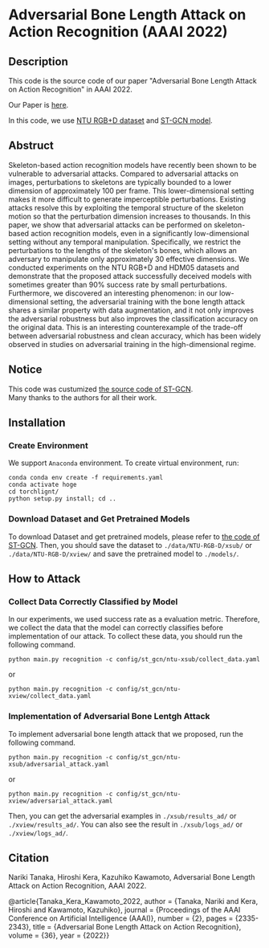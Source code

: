 # Adversarial Bone Length Attack on Action Recognition (AAAI 2022)

## Description
This code is the source code of our paper "Adversarial Bone Length Attack on Action Recognition" in AAAI 2022.

Our Paper is [here](https://arxiv.org/abs/2109.05830).

In this code, we use [NTU RGB+D dataset](https://arxiv.org/pdf/1604.02808.pdf) and [ST-GCN model](https://arxiv.org/abs/1801.07455).

## Abstruct
Skeleton-based action recognition models have recently been shown to be vulnerable to adversarial attacks. Compared to adversarial attacks on images, perturbations to skeletons are typically bounded to a lower dimension of approximately 100 per frame. This lower-dimensional setting makes it more difficult to generate imperceptible perturbations. Existing attacks resolve this by exploiting the temporal structure of the skeleton motion so that the perturbation dimension increases to thousands. In this paper, we show that adversarial attacks can be performed on skeleton-based action recognition models, even in a significantly low-dimensional setting without any temporal manipulation. Specifically, we restrict the perturbations to the lengths of the skeleton's bones, which allows an adversary to manipulate only approximately 30 effective dimensions. We conducted experiments on the NTU RGB+D and HDM05 datasets and demonstrate that the proposed attack successfully deceived models with sometimes greater than 90% success rate by small perturbations. Furthermore, we discovered an interesting phenomenon: in our low-dimensional setting, the adversarial training with the bone length attack shares a similar property with data augmentation, and it not only improves the adversarial robustness but also improves the classification accuracy on the original data. This is an interesting counterexample of the trade-off between adversarial robustness and clean accuracy, which has been widely observed in studies on adversarial training in the high-dimensional regime.

## Notice
This code was custumized [the source code of ST-GCN](https://github.com/yysijie/st-gcn).  
Many thanks to the authors for all their work.

## Installation
### Create Environment
We support `Anaconda` environment. To create virtual environment, run:
```
conda conda env create -f requirements.yaml
conda activate hoge
cd torchlignt/
python setup.py install; cd ..
```
### Download Dataset and Get Pretrained Models
To download Dataset and get pretrained models, please refer to [the code of ST-GCN](https://github.com/yysijie/st-gcn).
Then, you should save the dataset to `./data/NTU-RGB-D/xsub/` or `./data/NTU-RGB-D/xview/` and save the pretrained model to `./models/`.

## How to Attack
### Collect Data Correctly Classified by Model
In our experiments, we used success rate as a evaluation metric.
Therefore, we collect the data that the model can correctly classifies before implementation of our attack.
To collect these data, you should run the following command.
```
python main.py recognition -c config/st_gcn/ntu-xsub/collect_data.yaml
```
or 
```
python main.py recognition -c config/st_gcn/ntu-xview/collect_data.yaml
```
### Implementation of Adversarial Bone Lentgh Attack
To implement adversarial bone length attack that we proposed, run the following command.
```
python main.py recognition -c config/st_gcn/ntu-xsub/adversarial_attack.yaml
```
or
```
python main.py recognition -c config/st_gcn/ntu-xview/adversarial_attack.yaml
```
Then, you can get the adversarial examples in `./xsub/results_ad/` or `./xview/results_ad/`.
You can also see the result in `./xsub/logs_ad/` or `./xview/logs_ad/`.

## Citation
Nariki Tanaka, Hiroshi Kera, Kazuhiko Kawamoto, Adversarial Bone Length Attack on Action Recognition, AAAI 2022.

@article{Tanaka_Kera_Kawamoto_2022,
	author = {Tanaka, Nariki and Kera, Hiroshi and Kawamoto, Kazuhiko},
	journal = {Proceedings of the AAAI Conference on Artificial Intelligence (AAAI)},
	number = {2},
	pages = {2335-2343},
	title = {Adversarial Bone Length Attack on Action Recognition},
	volume = {36},
	year = {2022}}

